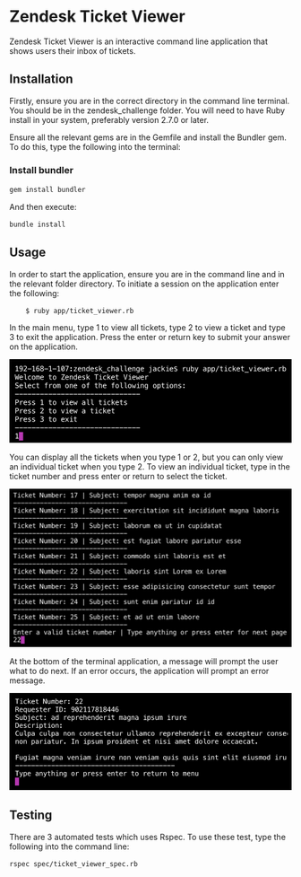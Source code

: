 # Zendesk Ticket Viewer

Zendesk Ticket Viewer is an interactive command line application that shows users their inbox of tickets.

## Installation

Firstly, ensure you are in the correct directory in the command line terminal. You should be in the zendesk_challenge folder. You will need to have Ruby install in your system, preferably version 2.7.0 or later.

Ensure all the relevant gems are in the Gemfile and install the Bundler gem. To do this, type the following into the terminal:

### Install bundler

```bash
gem install bundler
```

And then execute:

```bash
bundle install
```

## Usage

In order to start the application, ensure you are in the command line and in the relevant folder directory. To initiate a session on the application enter the following:

```bash
    $ ruby app/ticket_viewer.rb
```

In the main menu, type 1 to view all tickets, type 2 to view a ticket and type 3 to exit the application. Press the enter or return key to submit your answer on the application.

![home-page-image](./screenshots/home-page.png)

You can display all the tickets when you type 1 or 2, but you can only view an individual ticket when you type 2. To view an individual ticket, type in the ticket number and press enter or return to select the ticket.

![ticket-list-image](./screenshots/ticket-list-one.png)

At the bottom of the terminal application, a message will prompt the user what to do next. If an error occurs, the application will prompt an error message.

![individual-ticket](./screenshots/individual-ticket.png)

## Testing

There are 3 automated tests which uses Rspec. To use these test, type the following into the command line:

```bash
rspec spec/ticket_viewer_spec.rb
```
